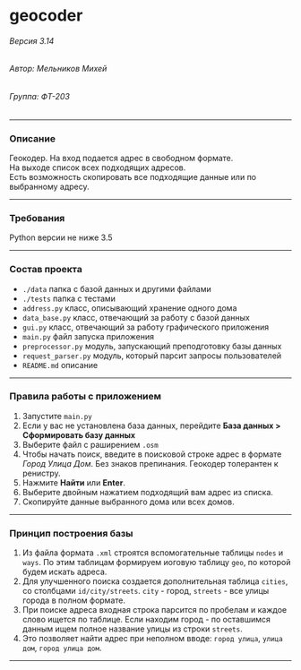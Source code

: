 # geocoder
###### Версия 3.14
###### Автор: Мельников Михей
###### Группа: ФТ-203
___
### Описание
Геокодер. На вход подается адрес в свободном формате.  
На выходе список всех подходящих адресов.  
Есть возможность скопировать все подходящие данные или по выбранному
адресу.
___
### Требования
Python версии не ниже 3.5
___
### Состав проекта
- `./data` папка с базой данных и другими файлами
- `./tests` папка с тестами
- `address.py` класс, описывающий хранение одного дома
- `data_base.py` класс, отвечающий за работу с базой данных
- `gui.py` класс, отвечающий за работу графического приложения
- `main.py` файл запуска приложения
- `preprocessor.py` модуль, запускающий преподготовку базы данных
- `request_parser.py` модуль, который парсит запросы пользователей  
- `README.md` описание  
___
### Правила работы с приложением
1. Запустите `main.py`
2. Если у вас не установлена база данных, перейдите **База данных > Сформировать базу данных**
3. Выберите файл с раширением `.osm`
4. Чтобы начать поиск, введите в поисковой строке адрес в формате _Город Улица Дом_. Без знаков препинания. Геокодер толерантен к ренистру.
5. Нажмите **Найти** или **Enter**.
6. Выберите двойным нажатием подходящий вам адрес из списка.
7. Скопируйте данные выбранного дома или всех домов.
___
### Принцип построения базы
1. Из файла формата `.xml` строятся вспомогательные таблицы `nodes` 
и `ways`. По этим таблицам формируем иоговую таблицу `geo`, по 
которой будем искать адреса.  
2. Для улучшенного поиска создается дополнительная таблица `cities`, 
со столбцами `id/city/streets`. `city` - город, `streets` - все 
улицы города в полном формате.  
3. При поиске адреса входная строка парсится по пробелам и каждое слово 
ищется по таблице. Если находим город - по оставшимся данным ищем 
полное название улицы из строки `streets`.
4. Это позволяет найти адрес при неполном вводе: `город улица`, 
`улица дом`, `город улица дом`.
___


 
